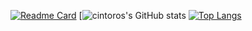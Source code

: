 
[![Readme Card](https://github-readme-stats.vercel.app/api/pin/?username=cintoros&repo=cintoros)](https://github.com/cintoros/cintoros)
[![cintoros's GitHub stats](https://github-readme-stats.vercel.app/api?username=cintoros&count_private=true&show_icons=true&include_all_commits=true)
[![Top Langs](https://github-readme-stats.vercel.app/api/top-langs/?username=cintoros)](https://github.com/anuraghazra/github-readme-stats)
<!--
**cintoros/cintoros** is a ✨ _special_ ✨ repository because its `README.md` (this file) appears on your GitHub profile.

Here are some ideas to get you started:

- 🔭 I’m currently working on ...
- 🌱 I’m currently learning ...
- 👯 I’m looking to collaborate on ...
- 🤔 I’m looking for help with ...
- 💬 Ask me about ...
- 📫 How to reach me: ...
- 😄 Pronouns: ...
- ⚡ Fun fact: ...
-->

